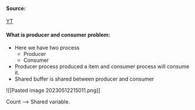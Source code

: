 #### Source:
[YT](https://www.youtube.com/watch?v=mWO0XazqV9g&list=PLXj4XH7LcRfDrdQuJTHIPmKMpa7eYVaPm&index=30)

#### What is producer and consumer problem:
* Here we have two process
	* Producer
	* Consumer
* Producer process produced a item and consumer process will consume it.
* Shared buffer is shared between producer and consumer

![[Pasted image 20230512215011.png]]

Count --> Shared variable.

